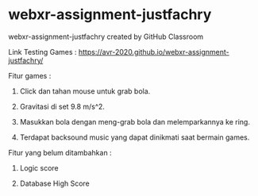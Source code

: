 # webxr-assignment-justfachry
webxr-assignment-justfachry created by GitHub Classroom


Link Testing Games : https://avr-2020.github.io/webxr-assignment-justfachry/


Fitur games :

1. Click dan tahan mouse untuk grab bola.

2. Gravitasi di set 9.8 m/s^2.

3. Masukkan bola dengan meng-grab bola dan melemparkannya ke ring.

4. Terdapat backsound music yang dapat dinikmati saat bermain games.


Fitur yang belum ditambahkan :

1. Logic score

2. Database High Score
